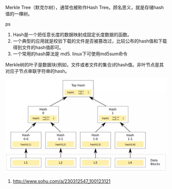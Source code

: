 



```

```





Merkle Tree（默克尔树），通常也被称作Hash Tree。顾名思义，就是存储hash值的一棵树。

ps

1. Hash是一个把任意长度的数据映射成固定长度数据的函数。
2. 一个典型的应用就是校验下载的文件是否被篡改过，比较公布的hash值和下载得到文件的hash值即可。
3. 一个常用的hash算法是 md5.   linux下可使用md5sum命令



Merkle树的叶子是数据块(例如，文件或者文件的集合)的hash值。非叶节点是其对应子节点串联字符串的hash。



![](img/merkle_hash_tree.jpeg)









1. http://www.sohu.com/a/230312547_100123121